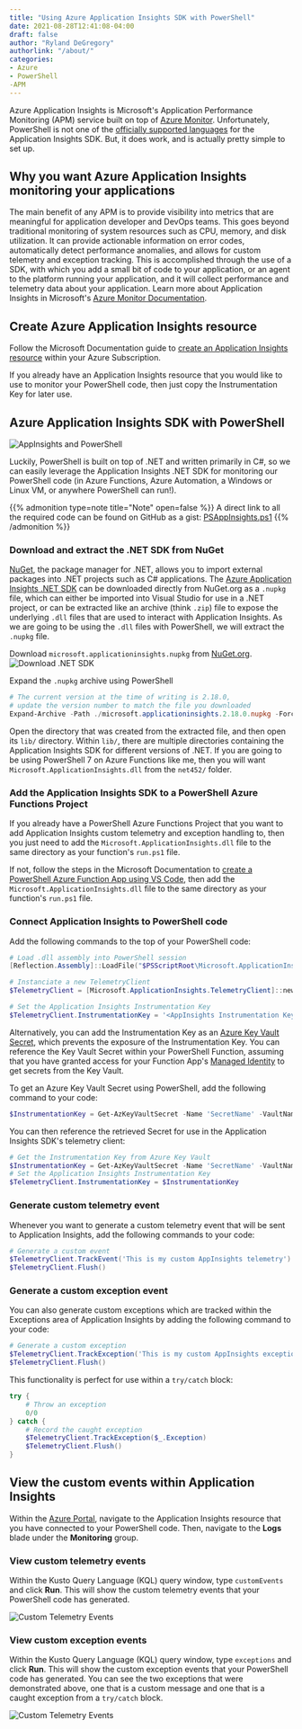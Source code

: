 ```yaml
---
title: "Using Azure Application Insights SDK with PowerShell"
date: 2021-08-28T12:41:08-04:00
draft: false
author: "Ryland DeGregory"
authorlink: "/about/"
categories:
- Azure
- PowerShell
-APM
---
```


Azure Application Insights is Microsoft's Application Performance Monitoring (APM) service built on top of [Azure Monitor](https://azure.microsoft.com/en-us/services/monitor/). Unfortunately, PowerShell is not one of the [officially supported languages](https://docs.microsoft.com/en-us/azure/azure-monitor/app/platforms) for the Application Insights SDK. But, it does work, and is actually pretty simple to set up.

<!--more-->

## Why you want Azure Application Insights monitoring your applications

The main benefit of any APM is to provide visibility into metrics that are meaningful for application developer and DevOps teams. This goes beyond traditional monitoring of system resources such as CPU, memory, and disk utilization. It can provide actionable information on error codes, automatically detect performance anomalies, and allows for custom telemetry and exception tracking. This is accomplished through the use of a SDK, with which you add a small bit of code to your application, or an agent to the platform running your application, and it will collect performance and telemetry data about your application. Learn more about Application Insights in Microsoft's [Azure Monitor Documentation](https://docs.microsoft.com/en-us/azure/azure-monitor/app/app-insights-overview).

## Create Azure Application Insights resource

Follow the Microsoft Documentation guide to [create an Application Insights resource](https://docs.microsoft.com/en-us/azure/azure-monitor/app/create-new-resource) within your Azure Subscription.

If you already have an Application Insights resource that you would like to use to monitor your PowerShell code, then just copy the Instrumentation Key for later use.

## Azure Application Insights SDK with PowerShell

![AppInsights and PowerShell](images/app-insights-powershell/app-insights-ps-header.png)

Luckily, PowerShell is built on top of .NET and written primarily in C#, so we can easily leverage the Application Insights .NET SDK for monitoring our PowerShell code (in Azure Functions, Azure Automation, a Windows or Linux VM, or anywhere PowerShell can run!).

{{% admonition type=note title="Note" open=false %}}
A direct link to all the required code can be found on GitHub as a gist: [PSAppInsights.ps1](https://gist.github.com/RylandDeGregory/c32359c11ff800d81867581fdc4024e4)
{{% /admonition %}}

### Download and extract the .NET SDK from NuGet

[NuGet](https://docs.microsoft.com/en-us/nuget/what-is-nuget), the package manager for .NET, allows you to import external packages into .NET projects such as C# applications. The [Azure Application Insights .NET SDK](https://www.nuget.org/packages/Microsoft.ApplicationInsights/) can be downloaded directly from NuGet.org as a `.nupkg` file, which can either be imported into Visual Studio for use in a .NET project, or can be extracted like an archive (think `.zip`) file to expose the underlying `.dll` files that are used to interact with Application Insights. As we are going to be using the `.dll` files with PowerShell, we will extract the `.nupkg` file.

Download `microsoft.applicationinsights.nupkg` from [NuGet.org](https://www.nuget.org/packages/Microsoft.ApplicationInsights/).
![Download .NET SDK](images/app-insights-powershell/app-insights-ps-dotnet-sdk-download.png "Download Application Insights .NET SDK")

Expand the `.nupkg` archive using PowerShell

```powershell
# The current version at the time of writing is 2.18.0,
# update the version number to match the file you downloaded
Expand-Archive -Path ./microsoft.applicationinsights.2.18.0.nupkg -Force
```

Open the directory that was created from the extracted file, and then open its `lib/` directory. Within `lib/`, there are multiple directories containing the Application Insights SDK for different versions of .NET. If you are going to be using PowerShell 7 on Azure Functions like me, then you will want `Microsoft.ApplicationInsights.dll` from the `net452/` folder.

### Add the Application Insights SDK to a PowerShell Azure Functions Project

If you already have a PowerShell Azure Functions Project that you want to add Application Insights custom telemetry and exception handling to, then you just need to add the `Microsoft.ApplicationInsights.dll` file to the same directory as your function's `run.ps1` file.

If not, follow the steps in the Microsoft Documentation to [create a PowerShell Azure Function App using VS Code](https://docs.microsoft.com/en-us/azure/azure-functions/create-first-function-vs-code-powershell), then add the `Microsoft.ApplicationInsights.dll` file to the same directory as your function's `run.ps1` file.

### Connect Application Insights to PowerShell code

Add the following commands to the top of your PowerShell code:

```powershell
# Load .dll assembly into PowerShell session
[Reflection.Assembly]::LoadFile("$PSScriptRoot\Microsoft.ApplicationInsights.dll")

# Instanciate a new TelemetryClient
$TelemetryClient = [Microsoft.ApplicationInsights.TelemetryClient]::new()

# Set the Application Insights Instrumentation Key
$TelemetryClient.InstrumentationKey = '<AppInsights Instrumentation Key>'
```

Alternatively, you can add the Instrumentation Key as an [Azure Key Vault Secret](https://docs.microsoft.com/en-us/azure/key-vault/secrets/quick-create-portal), which prevents the exposure of the Instrumentation Key. You can reference the Key Vault Secret within your PowerShell Function, assuming that you have granted access for your Function App's [Managed Identity](https://docs.microsoft.com/en-us/azure/app-service/overview-managed-identity) to get secrets from the Key Vault.

To get an Azure Key Vault Secret using PowerShell, add the following command to your code:

```powershell
$InstrumentationKey = Get-AzKeyVaultSecret -Name 'SecretName' -VaultName 'KeyVaultName' -AsPlainText
```

You can then reference the retrieved Secret for use in the Application Insights SDK's telemetry client:

```powershell
# Get the Instrumentation Key from Azure Key Vault
$InstrumentationKey = Get-AzKeyVaultSecret -Name 'SecretName' -VaultName 'KeyVaultName' -AsPlainText
# Set the Application Insights Instrumentation Key
$TelemetryClient.InstrumentationKey = $InstrumentationKey
```

### Generate custom telemetry event

Whenever you want to generate a custom telemetry event that will be sent to Application Insights, add the following commands to your code:

```powershell
# Generate a custom event
$TelemetryClient.TrackEvent('This is my custom AppInsights telemetry')
$TelemetryClient.Flush()
```

### Generate a custom exception event

You can also generate custom exceptions which are tracked within the Exceptions area of Application Insights by adding the following command to your code:

```powershell
# Generate a custom exception
$TelemetryClient.TrackException('This is my custom AppInsights exception')
$TelemetryClient.Flush()
```

This functionality is perfect for use within a `try/catch` block:

```powershell
try {
    # Throw an exception
    0/0
} catch {
    # Record the caught exception
    $TelemetryClient.TrackException($_.Exception)
    $TelemetryClient.Flush()
}
```

## View the custom events within Application Insights

Within the [Azure Portal](https://portal.azure.com/), navigate to the Application Insights resource that you have connected to your PowerShell code. Then, navigate to the **Logs** blade under the **Monitoring** group.

### View custom telemetry events

Within the Kusto Query Language (KQL) query window, type `customEvents` and click **Run**. This will show the custom telemetry events that your PowerShell code has generated.

![Custom Telemetry Events](images/app-insights-powershell/app-insights-ps-custom-events.png "View Application Insights Custom Telemetry Events")

### View custom exception events

Within the Kusto Query Language (KQL) query window, type `exceptions` and click **Run**. This will show the custom exception events that your PowerShell code has generated. You can see the two exceptions that were demonstrated above, one that is a custom message and one that is a caught exception from a `try/catch` block.

![Custom Telemetry Events](images/app-insights-powershell/app-insights-ps-custom-exception.png "View Application Insights Custom Exception Events")